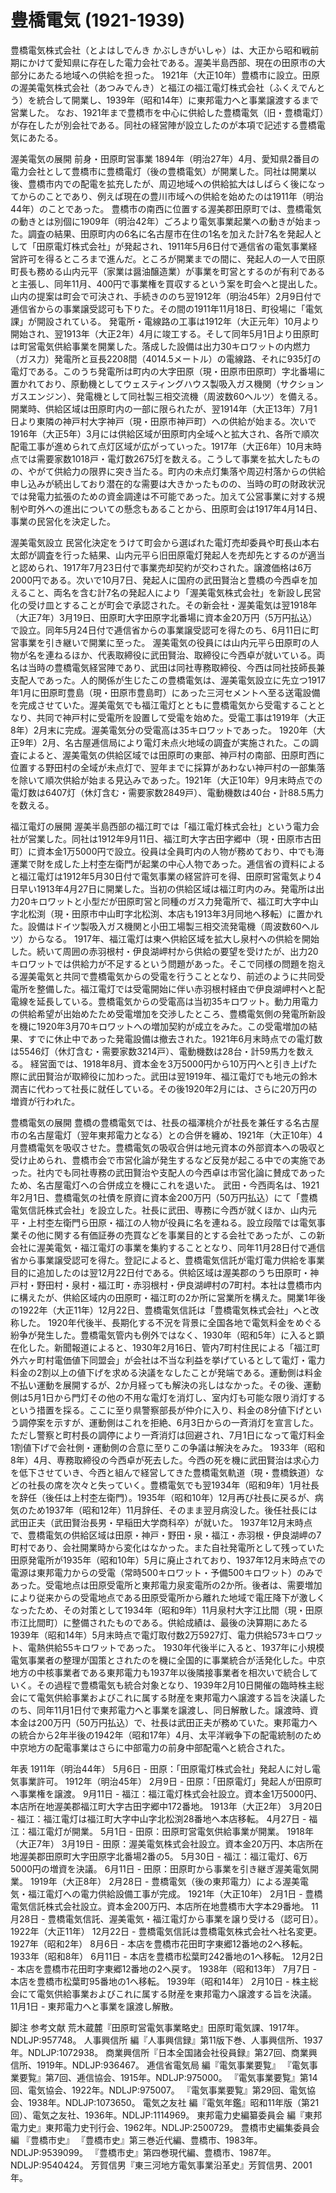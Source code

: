 # 豊橋電気 (1921-1939)

豊橋電気株式会社（とよはしでんき かぶしきがいしゃ）は、大正から昭和戦前期にかけて愛知県に存在した電力会社である。渥美半島西部、現在の田原市の大部分にあたる地域への供給を担った。
1921年（大正10年）豊橋市に設立。田原の渥美電気株式会社（あつみでんき）と福江の福江電灯株式会社（ふくえでんとう）を統合して開業し、1939年（昭和14年）に東邦電力へと事業譲渡するまで営業した。
なお、1921年まで豊橋市を中心に供給した豊橋電気（旧・豊橋電灯）が存在したが別会社である。同社の経営陣が設立したのが本項で記述する豊橋電気にあたる。

渥美電気の展開
前身・田原町営事業
1894年（明治27年）4月、愛知県2番目の電力会社として豊橋市に豊橋電灯（後の豊橋電気）が開業した。同社は開業以後、豊橋市内での配電を拡充したが、周辺地域への供給拡大はしばらく後になってからのことであり、例えば現在の豊川市域への供給を始めたのは1911年（明治44年）のことであった。
豊橋市の南西に位置する渥美郡田原町では、豊橋電気の動きとは別個に1909年（明治42年）ごろより電気事業起業への動きが始まった。調査の結果、田原町内の6名に名古屋市在住の1名を加えた計7名を発起人として「田原電灯株式会社」が発起され、1911年5月6日付で逓信省の電気事業経営許可を得るところまで進んだ。ところが開業までの間に、発起人の一人で田原町長も務める山内元平（家業は醤油醸造業）が事業を町営とするのが有利であると主張し、同年11月、400円で事業権を買収するという案を町会へと提出した。山内の提案は町会で可決され、手続きののち翌1912年（明治45年）2月9日付で逓信省からの事業譲受認可も下りた。その間の1911年11月18日、町役場に「電気課」が開設されている。
発電所・電線路の工事は1912年（大正元年）10月より開始され、翌1913年（大正2年）4月に竣工する。そして同年5月1日より田原町は町営電気供給事業を開業した。落成した設備は出力30キロワットの内燃力（ガス力）発電所と亘長2208間（4014.5メートル）の電線路、それに935灯の電灯である。このうち発電所は町内の大字田原（現・田原市田原町）字北番場に置かれており、原動機としてウェスティングハウス製吸入ガス機関（サクションガスエンジン）、発電機として同社製三相交流機（周波数60ヘルツ）を備える。
開業時、供給区域は田原町内の一部に限られたが、翌1914年（大正13年）7月1日より東隣の神戸村大字神戸（現・田原市神戸町）への供給が始まる。次いで1916年（大正5年）3月には供給区域が田原町内全域へと拡大され、各所で順次配電工事が進められて点灯区域が広がっていった。1917年（大正6年）10月末時点では需要家数1018戸・電灯数2675灯を数える。こうして事業を拡大したものの、やがて供給力の限界に突き当たる。町内の未点灯集落や周辺村落からの供給申し込みが続出しており潜在的な需要は大きかったものの、当時の町の財政状況では発電力拡張のための資金調達は不可能であった。加えて公営事業に対する規制や町外への進出についての懸念もあることから、田原町会は1917年4月14日、事業の民営化を決定した。

渥美電気設立
民営化決定をうけて町会から選ばれた電灯売却委員や町長山本右太郎が調査を行った結果、山内元平ら旧田原電灯発起人を売却先とするのが適当と認められ、1917年7月23日付で事業売却契約が交わされた。譲渡価格は6万2000円である。次いで10月7日、発起人に国府の武田賢治と豊橋の今西卓を加えること、両名を含む計7名の発起人により「渥美電気株式会社」を新設し民営化の受け皿とすることが町会で承認された。その新会社・渥美電気は翌1918年（大正7年）3月19日、田原町大字田原字北番場に資本金20万円（5万円払込）で設立。同年5月24日付で逓信省からの事業譲受認可を得たのち、6月11日に町営事業を引き継いで開業に至った。
渥美電気の役員には山内元平ら田原町の人物が名を連ねるほか、代表取締役に武田賢治、取締役に今西卓が就いている。両名は当時の豊橋電気経営陣であり、武田は同社専務取締役、今西は同社技師長兼支配人であった。人的関係が生じたこの豊橋電気は、渥美電気設立に先立つ1917年1月に田原町豊島（現・田原市豊島町）にあった三河セメントへ至る送電設備を完成させていた。渥美電気でも福江電灯とともに豊橋電気から受電することとなり、共同で神戸村に受電所を設置して受電を始めた。受電工事は1919年（大正8年）2月末に完成。渥美電気分の受電高は35キロワットであった。
1920年（大正9年）2月、名古屋逓信局により電灯未点火地域の調査が実施された。この調査によると、渥美電気の供給区域では田原町の東部、神戸村の南部、田原町西に位置する野田村の全域が未点灯で、翌年までに採算があわない神戸村の一部集落を除いて順次供給が始まる見込みであった。1921年（大正10年）9月末時点での電灯数は6407灯（休灯含む・需要家数2849戸）、電動機数は40台・計88.5馬力を数える。

福江電灯の展開
渥美半島西部の福江町では「福江電灯株式会社」という電力会社が営業した。同社は1912年9月11日、福江町大字古田字郷中（現・田原市古田町）に資本金1万5000円で設立。役員は全員町内の人物が務めており、中でも海運業で財を成した上村杢左衛門が起業の中心人物であった。逓信省の資料によると福江電灯は1912年5月30日付で電気事業の経営許可を得、田原町営電気より4日早い1913年4月27日に開業した。当初の供給区域は福江町内のみ。発電所は出力20キロワットと小型だが田原町営と同種のガス力発電所で、福江町大字中山字北松渕（現・田原市中山町字北松渕、本店も1913年3月同地へ移転）に置かれた。設備はドイツ製吸入ガス機関と小田工場製三相交流発電機（周波数60ヘルツ）からなる。
1917年、福江電灯は東へ供給区域を拡大し泉村への供給を開始した。続いて周囲の赤羽根村・伊良湖岬村から供給の要望を受けたが、出力20キロワットでは供給力が不足するという問題があった。そこで同様の問題を抱える渥美電気と共同で豊橋電気からの受電を行うこととなり、前述のように共同受電所を整備した。福江電灯では受電開始に伴い赤羽根村経由で伊良湖岬村へと配電線を延長している。豊橋電気からの受電高は当初35キロワット。動力用電力の供給希望が出始めたため受電増加を交渉したところ、豊橋電気側の発電所新設を機に1920年3月70キロワットへの増加契約が成立をみた。この受電増加の結果、すでに休止中であった発電設備は撤去された。1921年6月末時点での電灯数は5546灯（休灯含む・需要家数3214戸）、電動機数は28台・計59馬力を数える。
経営面では、1918年8月、資本金を3万5000円から10万円へと引き上げた際に武田賢治が取締役に加わった。武田は翌1919年、福江電灯でも地元の鈴木潤吉に代わって社長に就任している。その後1920年2月には、さらに20万円の増資が行われた。

豊橋電気の展開
豊橋の豊橋電気では、社長の福澤桃介が社長を兼任する名古屋市の名古屋電灯（翌年東邦電力となる）との合併を纏め、1921年（大正10年）4月豊橋電気を吸収させた。豊橋電気の吸収合併は地元資本の外部資本への吸収と受け止められ、豊橋市会で市営化論が発生するなど反発が起こる中での実施であった。社内でも同社専務の武田賢治や支配人の今西卓は市営化論に賛成であったため、名古屋電灯への合併成立を機にこれを退いた。
武田・今西両名は、1921年2月1日、豊橋電気の社債を原資に資本金200万円（50万円払込）にて「豊橋電気信託株式会社」を設立した。社長に武田、専務に今西が就くほか、山内元平・上村杢左衛門ら田原・福江の人物が役員に名を連ねる。設立段階では電気事業その他に関する有価証券の売買などを事業目的とする会社であったが、この新会社に渥美電気・福江電灯の事業を集約することとなり、同年11月28日付で逓信省から事業譲受認可を得た。登記によると、豊橋電気信託が電灯電力供給を事業目的に追加したのは翌12月22日付である。供給区域は渥美郡のうち田原町・神戸村・野田村・泉村・福江町・赤羽根村・伊良湖岬村の7町村。本社は豊橋市内に構えたが、供給区域内の田原町・福江町の2か所に営業所を構えた。開業1年後の1922年（大正11年）12月22日、豊橋電気信託は「豊橋電気株式会社」へと改称した。
1920年代後半、長期化する不況を背景に全国各地で電気料金をめぐる紛争が発生した。豊橋電気管内も例外ではなく、1930年（昭和5年）に入ると顕在化した。新聞報道によると、1930年2月16日、管内7町村住民による「福江町外六ヶ町村電価値下同盟会」が会社は不当な利益を挙げているとして電灯・電力料金の2割以上の値下げを求める決議をなしたことが発端である。運動側は料金不払い運動を展開するが、2か月経っても解決の兆しはなかった。その後、運動側は5月1日から門灯その他の不用な電灯を消灯し、室内灯も可能な限り消灯するという措置を採る。ここに至り県警察部長が仲介に入り、料金の8分値下げという調停案を示すが、運動側はこれを拒絶、6月3日からの一斉消灯を宣言した。ただし警察と町村長の調停により一斉消灯は回避され、7月1日になって電灯料金1割値下げで会社側・運動側の合意に至りこの争議は解決をみた。
1933年（昭和8年）4月、専務取締役の今西卓が死去した。今西の死を機に武田賢治は求心力を低下させていき、今西と組んで経営してきた豊橋電気軌道（現・豊橋鉄道）などの社長の席を次々と失っていく。豊橋電気でも翌1934年（昭和9年）1月社長を辞任（後任は上村杢左衛門）。1935年（昭和10年）12月再び社長に戻るが、病気のため1937年（昭和12年）11月辞任、そのまま翌月病没した。後任社長には武田正夫（武田賢治長男・早稲田大学商科卒）が就いた。
1937年12月末時点で、豊橋電気の供給区域は田原・神戸・野田・泉・福江・赤羽根・伊良湖岬の7町村であり、会社開業時から変化はなかった。また自社発電所として残っていた田原発電所が1935年（昭和10年）5月に廃止されており、1937年12月末時点での電源は東邦電力からの受電（常時500キロワット・予備500キロワット）のみであった。受電地点は田原受電所と東邦電力泉変電所の2か所。後者は、需要増加により従来からの受電地点である田原受電所から離れた地域で電圧降下が激しくなったため、その対策として1934年（昭和9年）11月泉村大字江比間（現・田原市江比間町）に整備されたものである。供給成績は、最後の決算期にあたる1939年（昭和14年）5月末時点で電灯取付数2万5927灯、電力供給573キロワット、電熱供給55キロワットであった。
1930年代後半に入ると、1937年に小規模電気事業者の整理が国策とされたのを機に全国的に事業統合が活発化した。中京地方の中核事業者である東邦電力も1937年以後隣接事業者を相次いで統合していく。その過程で豊橋電気も統合対象となり、1939年2月10日開催の臨時株主総会にて電気供給事業およびこれに属する財産を東邦電力へ譲渡する旨を決議したのち、同年11月1日付で東邦電力へと事業を譲渡し、同日解散した。譲渡時、資本金は200万円（50万円払込）で、社長は武田正夫が務めていた。東邦電力への統合から2年半後の1942年（昭和17年）4月、太平洋戦争下の配電統制のため中京地方の配電事業はさらに中部電力の前身中部配電へと統合された。

年表
1911年（明治44年）
5月6日 - 田原：「田原電灯株式会社」発起人に対し電気事業許可。
1912年（明治45年）
2月9日 - 田原：「田原電灯」発起人が田原町へ事業権を譲渡。
9月11日 - 福江：福江電灯株式会社設立。資本金1万5000円、本店所在地渥美郡福江町大字古田字郷中172番地。
1913年（大正2年）
3月20日 - 福江：福江電灯は福江町大字中山字北松渕28番地へ本店移転。
4月27日 - 福江：福江電灯が開業。
5月1日 - 田原：田原町営電気供給事業が開業。
1918年（大正7年）
3月19日 - 田原：渥美電気株式会社設立。資本金20万円、本店所在地渥美郡田原町大字田原字北番場2番の5。
5月30日 - 福江：福江電灯、6万5000円の増資を決議。
6月11日 - 田原：田原町から事業を引き継ぎ渥美電気開業。
1919年（大正8年）
2月28日 - 豊橋電気（後の東邦電力）による渥美電気・福江電灯への電力供給設備工事が完成。
1921年（大正10年）
2月1日 - 豊橋電気信託株式会社設立。資本金200万円、本店所在地豊橋市大字本29番地。
11月28日 - 豊橋電気信託、渥美電気・福江電灯から事業を譲り受ける（認可日）。
1922年（大正11年）
12月22日 - 豊橋電気信託は豊橋電気株式会社へ社名変更。
1927年（昭和2年）
8月6日 - 本店を豊橋市花田町字東郷12番地の2へ移転。
1933年（昭和8年）
6月11日 - 本店を豊橋市松葉町242番地の1へ移転。
12月2日 - 本店を豊橋市花田町字東郷12番地の2へ戻す。
1938年（昭和13年）
7月7日 - 本店を豊橋市松葉町95番地の1へ移転。
1939年（昭和14年）
2月10日 - 株主総会にて電気供給事業およびこれに属する財産を東邦電力へ譲渡する旨を決議。
11月1日 - 東邦電力へと事業を譲渡し解散。

脚注
参考文献
荒木蔵麓『田原町営電気事業略史』田原町電気課、1917年。NDLJP:957748。 
人事興信所 編『人事興信録』第11版下巻、人事興信所、1937年。NDLJP:1072938。 
商業興信所『日本全国諸会社役員録』第27回、商業興信所、1919年。NDLJP:936467。 
逓信省電気局 編『電気事業要覧』
『電気事業要覧』第7回、逓信協会、1915年。NDLJP:975000。 
『電気事業要覧』第14回、電気協会、1922年。NDLJP:975007。 
『電気事業要覧』第29回、電気協会、1938年。NDLJP:1073650。 
電気之友社 編『電気年鑑』昭和11年版（第21回）、電気之友社、1936年。NDLJP:1114969。 
東邦電力史編纂委員会 編『東邦電力史』東邦電力史刊行会、1962年。NDLJP:2500729。 
豊橋市史編集委員会 編 『豊橋市史』
『豊橋市史』第三巻近代編、豊橋市、1983年。NDLJP:9539099。 
『豊橋市史』第四巻現代編、豊橋市、1987年。NDLJP:9540424。 
芳賀信男『東三河地方電気事業沿革史』芳賀信男、2001年。